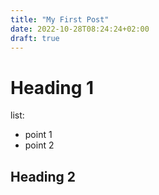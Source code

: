 ```yaml
---
title: "My First Post"
date: 2022-10-28T08:24:24+02:00
draft: true
---
```


# Heading 1
 list:
 - point 1
 - point 2
## Heading 2

